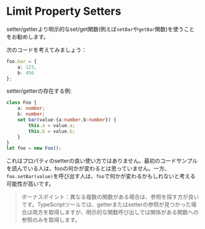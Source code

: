 # Limit Property Setters

setter/getterより明示的なset/get関数\(例えば`setBar`や`getBar`関数\)を使うことをお勧めします。

次のコードを考えてみましょう：

```typescript
foo.bar = {
    a: 123,
    b: 456
};
```

setter/getterの存在する例:

```typescript
class Foo {
    a: number;
    b: number;
    set bar(value:{a:number,b:number}) {
        this.a = value.a;
        this.b = value.b;
    }
}
let foo = new Foo();
```

これはプロパティのsetterの良い使い方ではありません。最初のコードサンプルを読んでいる人は、fooの何かが変わるとは思っていません。一方、`foo.setBar(value)`を呼び出す人は、`foo`で何かが変わるかもしれないと考える可能性が高いです。

> ボーナスポイント：異なる複数の関数がある場合は、参照を探す方が良いです。TypeScriptツールでは、getterまたはsetterの参照が見つかった場合は両方を取得しますが、明示的な関数呼び出しでは関係がある関数への参照のみを取得します。

